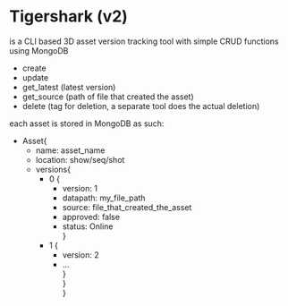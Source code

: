 # Tigershark (v2)
is a CLI based 3D asset version tracking tool with simple CRUD functions using MongoDB

- create
- update
- get_latest (latest version)
- get_source (path of file that created the asset)
- delete (tag for deletion, a separate tool does the actual deletion)


each asset is stored in MongoDB as such:

- Asset{ <br>
  - <t>name: asset_name <br>
  - location: show/seq/shot <br>
  - versions{ <br>
    - 0 { <br>
      - version: 1 <br>
      - datapath: my_file_path <br>
      - source: file_that_created_the_asset <br>
      - approved: false <br> 
      - status: Online <br>
    } <br>
    - 1 { <br>
      - version: 2 <br>
      - ... <br>
    } <br>
  } <br>
} <br>
